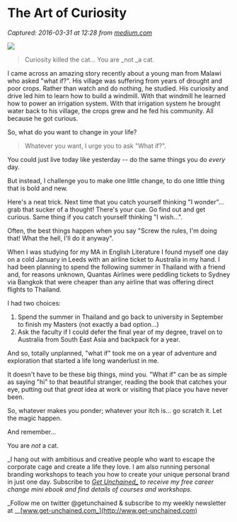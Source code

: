 # The Art of Curiosity

_Captured: 2016-03-31 at 12:28 from [medium.com](https://medium.com/life-tips/the-art-of-curiosity-e1471497a21f)_

![](https://cdn-images-1.medium.com/max/800/1*5gUTtIZJTnuqMNVzWKTpzA.jpeg)

> Curiosity killed the cat… You are _not _a cat.

I came across an amazing story recently about a young man from Malawi who asked "what if?". His village was suffering from years of drought and poor crops. Rather than watch and do nothing, he studied. His curiosity and drive led him to learn how to build a windmill. With that windmill he learned how to power an irrigation system. With that irrigation system he brought water back to his village, the crops grew and he fed his community. All because he got curious.

So, what do you want to change in your life?

> Whatever you want, I urge you to ask "What if?".

You could just live today like yesterday -- do the same things you do _every_ day.

But instead, I challenge you to make one little change, to do one little thing that is bold and new.

Here's a neat trick. Next time that you catch yourself thinking "I wonder"… grab that sucker of a thought! There's your cue. Go find out and get curious. Same thing if you catch yourself thinking "I wish…".

Often, the best things happen when you say "Screw the rules, I'm doing that! What the hell, I'll do it anyway".

When I was studying for my MA in English Literature I found myself one day on a cold January in Leeds with an airline ticket to Australia in my hand. I had been planning to spend the following summer in Thailand with a friend and, for reasons unknown, Quantas Airlines were peddling tickets to Sydney via Bangkok that were cheaper than any airline that was offering direct flights to Thailand.

I had two choices:

  1. Spend the summer in Thailand and go back to university in September to finish my Masters (not exactly a bad option…)
  2. Ask the faculty if I could defer the final year of my degree, travel on to Australia from South East Asia and backpack for a year.

And so, totally unplanned, "what if" took me on a year of adventure and exploration that started a life long wanderlust in me.

It doesn't have to be these big things, mind you. "What if" can be as simple as saying "hi" to that beautiful stranger, reading the book that catches your eye, putting out that _great_ idea at work or visiting that place you have never been.

So, whatever makes you ponder; whatever your itch is… go scratch it. Let the magic happen.

And remember…

You are _not_ a cat.

_I hang out with ambitious and creative people who want to escape the corporate cage and create a life they love. I am also running personal branding workshops to teach you how to create your unique personal brand in just one day. Subscribe to __[Get Unchained_](http://www.get-unchained.com)_ to receive my free career change mini ebook and find details of courses and workshops._

_Follow me on twitter @getunchained & subscribe to my weekly newsletter at __[www.get-unchained.com_](http://www.get-unchained.com)
